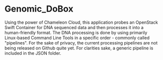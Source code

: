 # Genomic_DoBox
Using the power of Chameleon Cloud, this application probes an OpenStack Swift Container for DNA sequenced data and then processes it into a human-friendly format. The DNA processing is done by using primarily Linux-based Command Line Tools in a specific order - commonly called "pipelines". For the sake of privacy, the current processing pipelines are not being released on Github quite yet. For clarities sake, a generic pipeline is included in the JSON folder.
